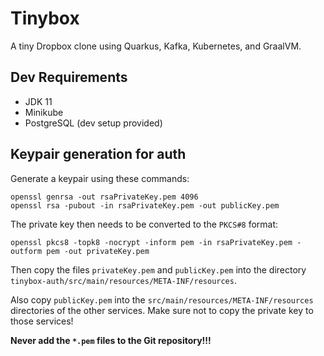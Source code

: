 # Tinybox

A tiny Dropbox clone using Quarkus, Kafka, Kubernetes, and GraalVM.

## Dev Requirements

- JDK 11
- Minikube
- PostgreSQL (dev setup provided)

## Keypair generation for auth

Generate a keypair using these commands:

```shell
openssl genrsa -out rsaPrivateKey.pem 4096
openssl rsa -pubout -in rsaPrivateKey.pem -out publicKey.pem
```

The private key then needs to be converted to the `PKCS#8` format:

```shell
openssl pkcs8 -topk8 -nocrypt -inform pem -in rsaPrivateKey.pem -outform pem -out privateKey.pem
```

Then copy the files `privateKey.pem` and `publicKey.pem` into the directory
`tinybox-auth/src/main/resources/META-INF/resources`.

Also copy `publicKey.pem` into the `src/main/resources/META-INF/resources` directories
of the other services. Make sure not to copy the private key to those services!

__Never add the `*.pem` files to the Git repository!!!__
